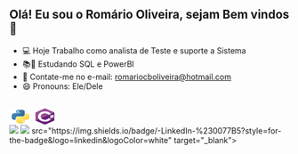## Olá! Eu sou o Romário Oliveira, sejam Bem vindos  👋

- 💻 Hoje Trabalho como analista de Teste e suporte a Sistema
- 📚📓 Estudando SQL e PowerBI
- 📧 Contate-me no e-mail: romariocboliveira@hotmail.com
- 😄 Pronouns: Ele/Dele


<div style="display: inline_block"><br>
  <img align="center" alt="-Python" height="30" width="40" src="https://raw.githubusercontent.com/devicons/devicon/master/icons/python/python-original.svg">
  <img align="center" alt="-Csharp" height="30" width="40" src="https://raw.githubusercontent.com/devicons/devicon/master/icons/csharp/csharp-original.svg">
</div>

<div> 
  <a href="https://instagram.com/romabrito27" target="_blank"><img src="https://img.shields.io/badge/-Instagram-%23E4405F?style=for-the-badge&logo=instagram&logoColor=white" target="_blank"></a>
<a href = "mailto:romarinhomito27@gmail.com"><img src="https://img.shields.io/badge/-Gmail-%23333?style=for-the-badge&logo=gmail&logoColor=white" target="_blank"></a>
  src="https://img.shields.io/badge/-LinkedIn-%230077B5?style=for-the-badge&logo=linkedin&logoColor=white" target="_blank"></a> 
</div>
